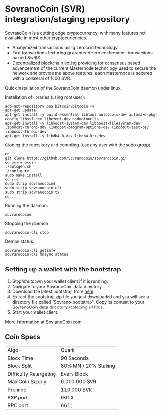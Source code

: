 SovranoCoin (SVR) integration/staging repository
======================================

SovranoCoin is a cutting edge cryptocurrency, with many features not available in most other cryptocurrencies.
- Anonymized transactions using zerocoin technology.
- Fast transactions featuring guaranteed zero confirmation transactions named _SwiftX_.
- Decentralized blockchain voting providing for consensus based advancement of the current Masternode
  technology used to secure the network and provide the above features, each Masternode is secured
  with a collateral of 1000 SVR.


Quick installation of the SovranoCoin daemon under linux.

Installation of libraries (using root user):

    add-apt-repository ppa:bitcoin/bitcoin -y
    apt-get update
    apt-get install -y build-essential libtool autotools-dev automake pkg-config libssl-dev libevent-dev bsdmainutils
    apt-get install -y libboost-system-dev libboost-filesystem-dev libboost-chrono-dev libboost-program-options-dev libboost-test-dev libboost-thread-dev
    apt-get install -y libdb4.8-dev libdb4.8++-dev

Cloning the repository and compiling (use any user with the sudo group):

    cd
    git clone https://github.com/SovranoCoin/sovranocoin.git
    cd sovranocoin
    ./autogen.sh
    ./configure
    sudo make install
    cd src
    sudo strip sovranocoind
    sudo strip sovranocoin-cli
    sudo strip sovranocoin-tx
    cd ..

Running the daemon:

    sovranocoind 

Stopping the daemon:

    sovranocoin-cli stop

Demon status:

    sovranocoin-cli getinfo
    sovranocoin-cli mnsync status



## Setting up a wallet with the bootstrap

1. Stop/shutdown your wallet client if it is running.
2. Navigate to your SovranoCoin data directory
3. Download the latest bootstrap from [here](https://github.com/SovranoCoin/sovranocoin/releases/download/2.0.0/SVRchain-bootstrap.zip)
4. Extract the bootstrap zip file you just downloaded and you will see a directory file called "Sovrano-bootstrap". Copy its content to your SovranoCoin data directory replacing all files.
5. Start your wallet client.

More information at [SovranoCoin.com](http://www.sovranocoin.com)



## Coin Specs
<table>
<tr><td>Algo</td><td>Quark</td></tr>
<tr><td>Block Time</td><td>90 Seconds</td></tr>
<tr><td>Block Split</td><td>80% MN / 20% Staking</td></tr>
<tr><td>Difficulty Retargeting</td><td>Every Block</td></tr>
<tr><td>Max Coin Supply</td><td>6.000.000 SVR</td></tr>
<tr><td>Premine</td><td>110.000 SVR</td></tr>
<tr><td>P2P port</td><td>6610</td></tr>
<tr><td>RPC port</td><td>6611</td></tr>
</table>
